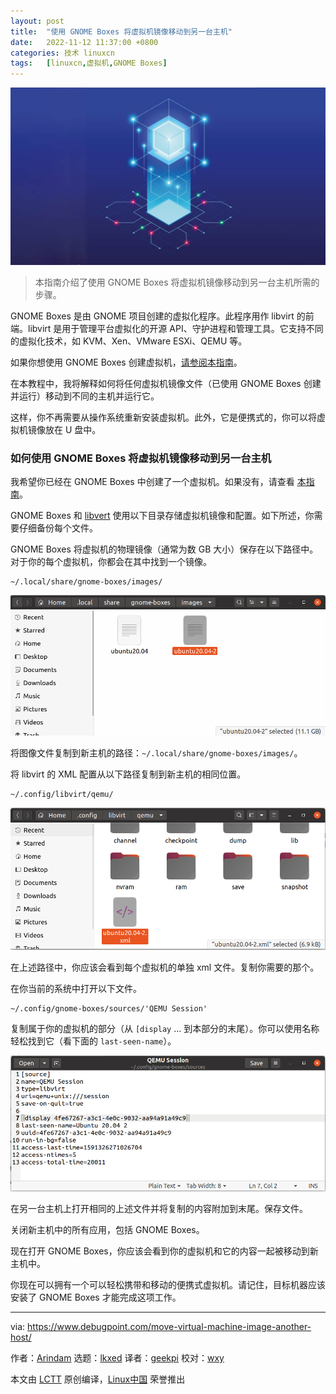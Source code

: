 ```yaml
---
layout: post
title:	"使用 GNOME Boxes 将虚拟机镜像移动到另一台主机"
date:	2022-11-12 11:37:00 +0800 
categories:	技术 linuxcn 
tags:	[linuxcn,虚拟机,GNOME Boxes]
---
```



![](/Asserts/Images/album/202211/12/113707ewb6ope663w86e5e.jpg)



> 
> 本指南介绍了使用 GNOME Boxes 将虚拟机镜像移动到另一台主机所需的步骤。
> 
> 
> 


GNOME Boxes 是由 GNOME 项目创建的虚拟化程序。此程序用作 libvirt 的前端。libvirt 是用于管理平台虚拟化的开源 API、守护进程和管理工具。它支持不同的虚拟化技术，如 KVM、Xen、VMware ESXi、QEMU 等。


如果你想使用 GNOME Boxes 创建虚拟机，[请参阅本指南](https://www.debugpoint.com/2020/05/install-use-gnome-boxes/)。


在本教程中，我将解释如何将任何虚拟机镜像文件（已使用 GNOME Boxes 创建并运行）移动到不同的主机并运行它。


这样，你不再需要从操作系统重新安装虚拟机。此外，它是便携式的，你可以将虚拟机镜像放在 U 盘中。


### 如何使用 GNOME Boxes 将虚拟机镜像移动到另一台主机


我希望你已经在 GNOME Boxes 中创建了一个虚拟机。如果没有，请查看 [本指南](https://www.debugpoint.com/2020/05/install-use-gnome-boxes/)。


GNOME Boxes 和 [libvert](https://libvirt.org/) 使用以下目录存储虚拟机镜像和配置。如下所述，你需要仔细备份每个文件。


GNOME Boxes 将虚拟机的物理镜像（通常为数 GB 大小）保存在以下路径中。对于你的每个虚拟机，你都会在其中找到一个镜像。



```
~/.local/share/gnome-boxes/images/

```

![机器镜像](/Asserts/Images/album/202211/12/113711fd914s9xz1ej6xtt.png)


将图像文件复制到新主机的路径：`~/.local/share/gnome-boxes/images/`。


将 libvirt 的 XML 配置从以下路径复制到新主机的相同位置。



```
~/.config/libvirt/qemu/

```

![镜像 XML](/Asserts/Images/album/202211/12/113711qzv44l4k4kviqzhp.png)


在上述路径中，你应该会看到每个虚拟机的单独 xml 文件。复制你需要的那个。


在你当前的系统中打开以下文件。



```
~/.config/gnome-boxes/sources/'QEMU Session'

```

复制属于你的虚拟机的部分（从 `[display` ... 到本部分的末尾）。你可以使用名称轻松找到它（看下面的 `last-seen-name`）。


![QEMU 会话文件](/Asserts/Images/album/202211/12/113711l18hw61q26c2zlta.png)


在另一台主机上打开相同的上述文件并将复制的内容附加到末尾。保存文件。


关闭新主机中的所有应用，包括 GNOME Boxes。


现在打开 GNOME Boxes，你应该会看到你的虚拟机和它的内容一起被移动到新主机中。


你现在可以拥有一个可以轻松携带和移动的便携式虚拟机。请记住，目标机器应该安装了 GNOME Boxes 才能完成这项工作。




---


via: <https://www.debugpoint.com/move-virtual-machine-image-another-host/>


作者：[Arindam](https://www.debugpoint.com/author/admin1/) 选题：[lkxed](https://github.com/lkxed) 译者：[geekpi](https://github.com/geekpi) 校对：[wxy](https://github.com/wxy)


本文由 [LCTT](https://github.com/LCTT/TranslateProject) 原创编译，[Linux中国](https://linux.cn/) 荣誉推出
